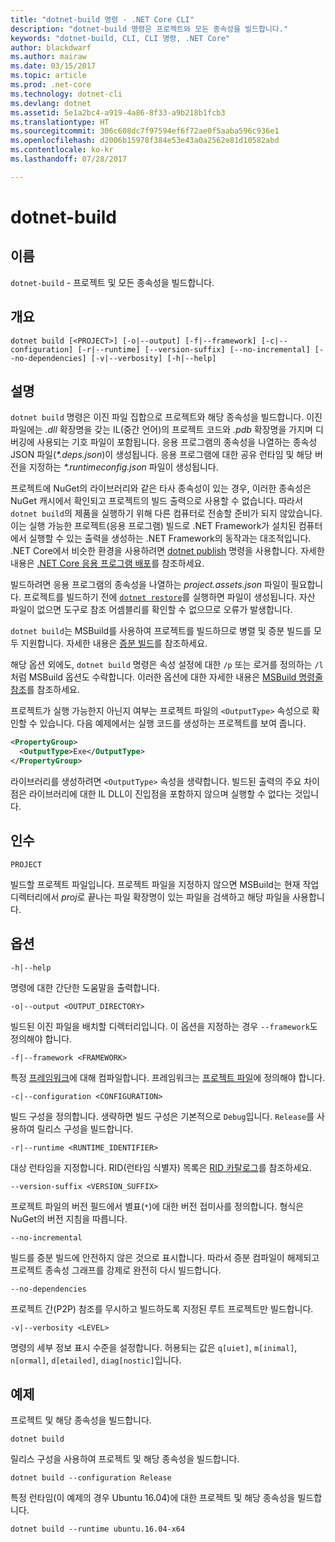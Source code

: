 ```yaml
---
title: "dotnet-build 명령 - .NET Core CLI"
description: "dotnet-build 명령은 프로젝트와 모든 종속성을 빌드합니다."
keywords: "dotnet-build, CLI, CLI 명령, .NET Core"
author: blackdwarf
ms.author: mairaw
ms.date: 03/15/2017
ms.topic: article
ms.prod: .net-core
ms.technology: dotnet-cli
ms.devlang: dotnet
ms.assetid: 5e1a2bc4-a919-4a86-8f33-a9b218b1fcb3
ms.translationtype: HT
ms.sourcegitcommit: 306c608dc7f97594ef6f72ae0f5aaba596c936e1
ms.openlocfilehash: d2006b15978f384e53e43a0a2562e81d10582abd
ms.contentlocale: ko-kr
ms.lasthandoff: 07/28/2017

---
```


# <a name="dotnet-build"></a>dotnet-build

## <a name="name"></a>이름

`dotnet-build` - 프로젝트 및 모든 종속성을 빌드합니다.

## <a name="synopsis"></a>개요

`dotnet build [<PROJECT>] [-o|--output] [-f|--framework] [-c|--configuration] [-r|--runtime] [--version-suffix] [--no-incremental] [--no-dependencies] [-v|--verbosity] [-h|--help]`

## <a name="description"></a>설명

`dotnet build` 명령은 이진 파일 집합으로 프로젝트와 해당 종속성을 빌드합니다. 이진 파일에는 *.dll* 확장명을 갖는 IL(중간 언어)의 프로젝트 코드와 *.pdb* 확장명을 가지며 디버깅에 사용되는 기호 파일이 포함됩니다. 응용 프로그램의 종속성을 나열하는 종속성 JSON 파일(*\*.deps.json*)이 생성됩니다. 응용 프로그램에 대한 공유 런타임 및 해당 버전을 지정하는 *\*.runtimeconfig.json* 파일이 생성됩니다.

프로젝트에 NuGet의 라이브러리와 같은 타사 종속성이 있는 경우, 이러한 종속성은 NuGet 캐시에서 확인되고 프로젝트의 빌드 출력으로 사용할 수 없습니다. 따라서 `dotnet build`의 제품을 실행하기 위해 다른 컴퓨터로 전송할 준비가 되지 않았습니다. 이는 실행 가능한 프로젝트(응용 프로그램) 빌드로 .NET Framework가 설치된 컴퓨터에서 실행할 수 있는 출력을 생성하는 .NET Framework의 동작과는 대조적입니다. .NET Core에서 비슷한 환경을 사용하려면 [dotnet publish](dotnet-publish.md) 명령을 사용합니다. 자세한 내용은 [.NET Core 응용 프로그램 배포](../deploying/index.md)를 참조하세요. 

빌드하려면 응용 프로그램의 종속성을 나열하는 *project.assets.json* 파일이 필요합니다. 프로젝트를 빌드하기 전에 [`dotnet restore`](dotnet-restore.md)를 실행하면 파일이 생성됩니다. 자산 파일이 없으면 도구로 참조 어셈블리를 확인할 수 없으므로 오류가 발생합니다.

`dotnet build`는 MSBuild를 사용하여 프로젝트를 빌드하므로 병렬 및 증분 빌드를 모두 지원합니다. 자세한 내용은 [증분 빌드](/visualstudio/msbuild/incremental-builds)를 참조하세요. 

해당 옵션 외에도, `dotnet build` 명령은 속성 설정에 대한 `/p` 또는 로거를 정의하는 `/l`처럼 MSBuild 옵션도 수락합니다. 이러한 옵션에 대한 자세한 내용은 [MSBuild 명령줄 참조](/visualstudio/msbuild/msbuild-command-line-reference)를 참조하세요. 

프로젝트가 실행 가능한지 아닌지 여부는 프로젝트 파일의 `<OutputType>` 속성으로 확인할 수 있습니다. 다음 예제에서는 실행 코드를 생성하는 프로젝트를 보여 줍니다.

```xml
<PropertyGroup>
  <OutputType>Exe</OutputType>
</PropertyGroup>
```

라이브러리를 생성하려면 `<OutputType>` 속성을 생략합니다. 빌드된 출력의 주요 차이점은 라이브러리에 대한 IL DLL이 진입점을 포함하지 않으며 실행할 수 없다는 것입니다. 

## <a name="arguments"></a>인수

`PROJECT`

빌드할 프로젝트 파일입니다. 프로젝트 파일을 지정하지 않으면 MSBuild는 현재 작업 디렉터리에서 *proj*로 끝나는 파일 확장명이 있는 파일을 검색하고 해당 파일을 사용합니다.

## <a name="options"></a>옵션

`-h|--help`

명령에 대한 간단한 도움말을 출력합니다.

`-o|--output <OUTPUT_DIRECTORY>`

빌드된 이진 파일을 배치할 디렉터리입니다. 이 옵션을 지정하는 경우 `--framework`도 정의해야 합니다.

`-f|--framework <FRAMEWORK>`

특정 [프레임워크](../../standard/frameworks.md)에 대해 컴파일합니다. 프레임워크는 [프로젝트 파일](csproj.md)에 정의해야 합니다.

`-c|--configuration <CONFIGURATION>`

빌드 구성을 정의합니다. 생략하면 빌드 구성은 기본적으로 `Debug`입니다. `Release`를 사용하여 릴리스 구성을 빌드합니다.

`-r|--runtime <RUNTIME_IDENTIFIER>`

대상 런타임을 지정합니다. RID(런타임 식별자) 목록은 [RID 카탈로그](../rid-catalog.md)를 참조하세요.

`--version-suffix <VERSION_SUFFIX>`

프로젝트 파일의 버전 필드에서 별표(`*`)에 대한 버전 접미사를 정의합니다. 형식은 NuGet의 버전 지침을 따릅니다.

`--no-incremental`

빌드를 증분 빌드에 안전하지 않은 것으로 표시합니다. 따라서 증분 컴파일이 해제되고 프로젝트 종속성 그래프를 강제로 완전히 다시 빌드합니다.

`--no-dependencies`

프로젝트 간(P2P) 참조를 무시하고 빌드하도록 지정된 루트 프로젝트만 빌드합니다.

`-v|--verbosity <LEVEL>`

명령의 세부 정보 표시 수준을 설정합니다. 허용되는 값은 `q[uiet]`, `m[inimal]`, `n[ormal]`, `d[etailed]`, `diag[nostic]`입니다.

## <a name="examples"></a>예제

프로젝트 및 해당 종속성을 빌드합니다.

`dotnet build`

릴리스 구성을 사용하여 프로젝트 및 해당 종속성을 빌드합니다.

`dotnet build --configuration Release`

특정 런타임(이 예제의 경우 Ubuntu 16.04)에 대한 프로젝트 및 해당 종속성을 빌드합니다.

`dotnet build --runtime ubuntu.16.04-x64`

